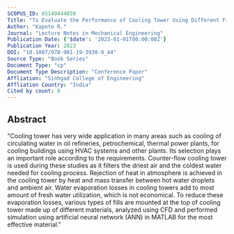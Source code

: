 ```yaml
---
SCOPUS_ID: 85140444859
Title: "To Evaluate the Performance of Cooling Tower Using Different Filters"
Author: "Kapote R."
Journal: "Lecture Notes in Mechanical Engineering"
Publication Date: {'$date': '2023-01-01T00:00:00Z'}
Publication Year: 2023
DOI: "10.1007/978-981-19-3938-9_44"
Source Type: "Book Series"
Document Type: "cp"
Document Type Description: "Conference Paper"
Affliation: "Sinhgad College of Engineering"
Affliation Country: "India"
Cited by count: 0
---
```


## Abstract
"Cooling tower has very wide application in many areas such as cooling of circulating water in oil refineries, petrochemical, thermal power plants, for cooling buildings using HVAC systems and other plants. Its selection plays an important role according to the requirements. Counter-flow cooling tower is used during these studies as it filters the driest air and the coldest water needed for cooling process. Rejection of heat in atmosphere is achieved in the cooling tower by heat and mass transfer between hot water droplets and ambient air. Water evaporation losses in cooling towers add to most amount of fresh water utilization, which is not economical. To reduce these evaporation losses, various types of fills are mounted at the top of cooling tower made up of different materials, analyzed using CFD and performed simulation using artificial neural network (ANN) in MATLAB for the most effective material."
